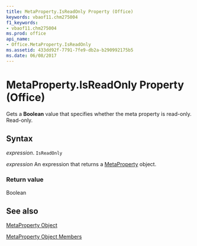 ```yaml
---
title: MetaProperty.IsReadOnly Property (Office)
keywords: vbaof11.chm275004
f1_keywords:
- vbaof11.chm275004
ms.prod: office
api_name:
- Office.MetaProperty.IsReadOnly
ms.assetid: 433dd92f-7791-7fe9-db2a-b290992175b5
ms.date: 06/08/2017
---
```



# MetaProperty.IsReadOnly Property (Office)

Gets a  **Boolean** value that specifies whether the meta property is read-only. Read-only.


## Syntax

 _expression_. `IsReadOnly`

 _expression_ An expression that returns a [MetaProperty](./Office.MetaProperty.md) object.


### Return value

Boolean


## See also


[MetaProperty Object](Office.MetaProperty.md)



[MetaProperty Object Members](./overview/Library-Reference/metaproperty-members-office.md)

